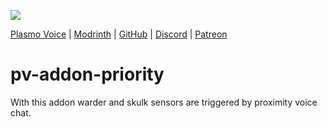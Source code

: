 ![](https://i.imgur.com/QhULmGB.png)

<div>
    <a href="https://modrinth.com/mod/plasmo-voice">Plasmo Voice</a>
    <span> | </span>
    <a href="https://modrinth.com/plugin/pv-addon-priority">Modrinth</a>
    <span> | </span>
    <a href="https://github.com/plasmoapp/pv-addon-priority/">GitHub</a>
    <span> | </span>
    <a href="https://discord.com/invite/uueEqzwCJJ">Discord</a>
     <span> | </span>
    <a href="https://www.patreon.com/plasmomc">Patreon</a>
</div>

# pv-addon-priority

With this addon warder and skulk sensors are triggered by proximity voice chat.
